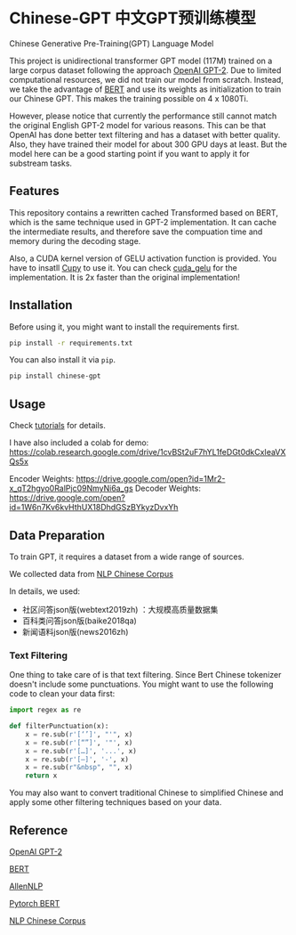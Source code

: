 # Chinese-GPT 中文GPT预训练模型

Chinese Generative Pre-Training(GPT) Language Model

This project is unidirectional transformer GPT model (117M) trained on a large corpus dataset following the approach [OpenAI GPT-2](https://openai.com/blog/better-language-models/). Due to limited computational resources, we did not train our model from scratch. Instead, we take the advantage of [BERT](https://arxiv.org/abs/1810.04805) and use its weights as initialization to train our Chinese GPT. This makes the training possible on 4 x 1080Ti.

However, please notice that currently the performance still cannot match the original English GPT-2 model for various reasons. This can be that OpenAI has done better text filtering and has a dataset with better quality. Also, they have trained their model for about 300 GPU days at least. But the model here can be a good starting point if you want to apply it for substream tasks. 

## Features

This repository contains a rewritten cached Transformed based on BERT, which is the same technique used in GPT-2 implementation. It can cache the intermediate results, and therefore save the compuation time and memory during the decoding stage. 

Also, a CUDA kernel version of GELU activation function is provided. You have to insatll [Cupy](https://github.com/cupy/cupy) to use it. You can check [cuda_gelu](https://github.com/qywu/Chinese-GPT/blob/master/chinese_gpt/cuda_gelu.py) for the implementation. It is 2x faster than the original implementation!

## Installation 
Before using it, you might want to install the requirements first.

   ```bash
   pip install -r requirements.txt
   ```

You can also install it via `pip`.

   ```bash
   pip install chinese-gpt
   ```
   
## Usage

Check [tutorials](https://github.com/qywu/Chinese-GPT/tree/master/tutorials) for details.

I have also included a colab for demo: https://colab.research.google.com/drive/1cvBSt2uF7hYL1feDGt0dkCxIeaVXQs5x

Encoder Weights: https://drive.google.com/open?id=1Mr2-x_qT2hgyo0RalPjc09NmyNi6a_gs
Decoder Weights: https://drive.google.com/open?id=1W6n7Kv6kvHthUX18DhdGSzBYkyzDvxYh

## Data Preparation
To train GPT, it requires a dataset from a wide range of sources.

We collected data from [NLP Chinese Corpus](https://github.com/brightmart/nlp_chinese_corpus)

In details, we used:

- 社区问答json版(webtext2019zh) ：大规模高质量数据集
- 百科类问答json版(baike2018qa)
- 新闻语料json版(news2016zh)

### Text Filtering

One thing to take care of is that text filtering. Since Bert Chinese tokenizer doesn't include some punctuations. You might want to use the following code to clean your data first:

```python
import regex as re

def filterPunctuation(x):
    x = re.sub(r'[‘’]', "'", x)
    x = re.sub(r'[“”]', '"', x)
    x = re.sub(r'[…]', '...', x)
    x = re.sub(r'[—]', '-', x)
    x = re.sub(r"&nbsp", "", x)
    return x
```

You may also want to convert traditional Chinese to simplified Chinese and apply some other filtering techniques based on your data. 

## Reference
 [OpenAI GPT-2](https://openai.com/blog/better-language-models/)
 
 [BERT](https://arxiv.org/abs/1810.04805)
 
 [AllenNLP](https://github.com/allenai/allennlp/)
 
 [Pytorch BERT](https://github.com/huggingface/pytorch-pretrained-BERT)
 
 [NLP Chinese Corpus](https://github.com/brightmart/nlp_chinese_corpus)
